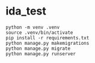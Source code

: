 # ida_test

    python -m venv .venv
    source .venv/bin/activate
    pip install -r requirements.txt
    python manage.py makemigrations
    python manage.py migrate
    python manage.py runserver